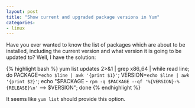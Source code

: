 ```yaml
---
layout: post
title: "Show current and upgraded package versions in Yum"
categories:
- linux
---
```


Have you ever wanted to know the list of packages which are about to be installed, including the current version and what version it is going to be updated to? Well, I have the solution:

{% highlight bash %}
yum list updates 2>&1 | grep x86_64 | while read line; do PACKAGE=`echo $line | awk '{print $1}'`; VERSION=`echo $line | awk '{print $2}'`; echo "$PACKAGE - `rpm -q $PACKAGE --qf '%{VERSION}-%{RELEASE}\n'` --> $VERSION"; done
{% endhighlight %}

It seems like `yum list` should provide this option.